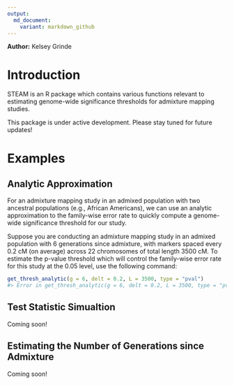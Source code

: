 ```yaml
---
output:
  md_document:
    variant: markdown_github
---
```


<!-- README.md is generated from README.Rmd. Please edit that file -->



**Author:** Kelsey Grinde

# Introduction

STEAM is an R package which contains various functions relevant to estimating genome-wide significance thresholds for admixture mapping studies. 

This package is under active development. Please stay tuned for future updates!

# Examples

## Analytic Approximation

For an admixture mapping study in an admixed population with two ancestral populations (e.g., African Americans), we can use an analytic approximation to the family-wise error rate to quickly compute a genome-wide significance threshold for our study. 

Suppose you are conducting an admixture mapping study in an admixed population with 6 generations since admixture, with markers spaced every 0.2 cM (on average) across 22 chromosomes of total length 3500 cM. To estimate the p-value threshold which will control the family-wise error rate for this study at the 0.05 level, use the following command:


```r
get_thresh_analytic(g = 6, delt = 0.2, L = 3500, type = "pval")
#> Error in get_thresh_analytic(g = 6, delt = 0.2, L = 3500, type = "pval"): could not find function "get_thresh_analytic"
```

## Test Statistic Simualtion

Coming soon!

## Estimating the Number of Generations since Admixture

Coming soon!
